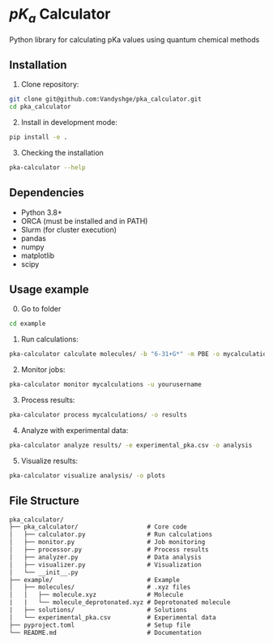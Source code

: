 # $pK_a$ Calculator

Python library for calculating pKa values using quantum chemical methods

## Installation

1. Clone repository:
```bash
git clone git@github.com:Vandyshge/pka_calculator.git
cd pka_calculator
```

2. Install in development mode:
```bash
pip install -e .
```

3. Checking the installation
```bash
pka-calculator --help
```

## Dependencies

- Python 3.8+
- ORCA (must be installed and in PATH)
- Slurm (for cluster execution)
- pandas
- numpy
- matplotlib
- scipy

## Usage example

0. Go to folder
```bash
cd example
```

1. Run calculations:
```bash
pka-calculator calculate molecules/ -b "6-31+G*" -m PBE -o mycalculations
```

2. Monitor jobs:
```bash
pka-calculator monitor mycalculations -u yourusername
```

3. Process results:
```bash
pka-calculator process mycalculations/ -o results
```

4. Analyze with experimental data:
```bash
pka-calculator analyze results/ -e experimental_pka.csv -o analysis
```

5. Visualize results:
```bash
pka-calculator visualize analysis/ -o plots
```

## File Structure
```txt
pka_calculator/
├── pka_calculator/                   # Core code
│   ├── calculator.py                 # Run calculations
│   ├── monitor.py                    # Job monitoring
│   ├── processor.py                  # Process results
│   ├── analyzer.py                   # Data analysis  
│   ├── visualizer.py                 # Visualization
│   └── __init__.py      
├── example/                          # Example
│   ├── molecules/                    # .xyz files
│   │   ├── molecule.xyz              # Molecule
|   |   └── molecule_deprotonated.xyz # Deprotonated molecule
|   ├── solutions/                    # Solutions
│   └── experimental_pka.csv          # Experimental data
├── pyproject.toml                    # Setup file
└── README.md                         # Documentation
```
